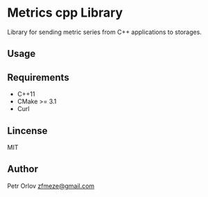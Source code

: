 # Metrics cpp Library
Library for sending metric series from C++ applications to storages.

## Usage
<Fill up in progress>

## Requirements
* C++11
* CMake >= 3.1
* Curl

## Lincense
MIT

## Author 
Petr Orlov <zfmeze@gmail.com>

